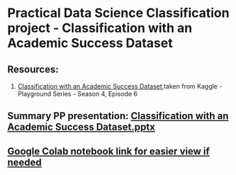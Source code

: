 <!DOCTYPE html>
<html>
<body>
    <h1>Practical Data Science Classification project - Classification with an Academic Success Dataset</h1>
    <h2>Resources:</h2>
    <ol>
      <li><a href="https://www.kaggle.com/competitions/playground-series-s4e6/discussion/487170">Classification with an Academic Success Dataset
          </a> taken from Kaggle - Playground Series - Season 4, Episode 6
      </li>
    </ol>  
    <h2>Summary PP presentation: 
      <a href="https://docs.google.com/presentation/d/1u7r4EIt8iA4f6VNvZb7XoSPkKfCxfs8S/edit?usp=sharing&ouid=104519793222140349277&rtpof=true&sd=true">
      Classification with an Academic Success Dataset.pptx
      </a>
    </h2>
    <h2>
      <a href="https://drive.google.com/file/d/1E5vYgkHl0wLUZP-O956Q2t9TFhvkW56y/view?usp=sharing">
      Google Colab notebook link for easier view if needed
      </a>
    </h2>
</body>
</html>
